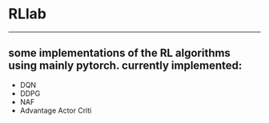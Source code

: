 # RLlab
------------------------
some implementations of the RL algorithms using mainly pytorch.
currently implemented:
------------------------------

- DQN
- DDPG
- NAF
- Advantage Actor Criti
